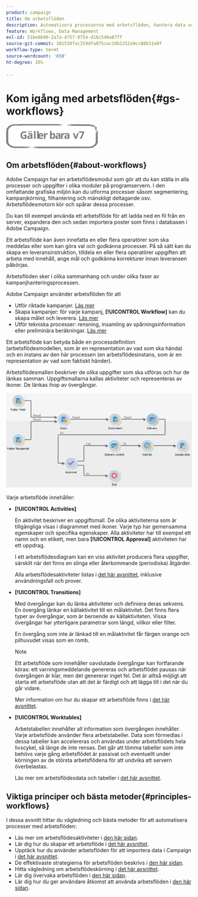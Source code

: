 ```yaml
---
product: campaign
title: Om arbetsflöden
description: Automatisera processerna med arbetsflöden, hantera data och målgrupper, skicka meddelanden med mera.
feature: Workflows, Data Management
exl-id: 51be6b90-2a7a-4757-9754-d16c540a87ff
source-git-commit: 381538fac319dfa075cac3db2252a9cc80b31e0f
workflow-type: tm+mt
source-wordcount: '650'
ht-degree: 26%

---
```


# Kom igång med arbetsflöden{#gs-workflows}

![](../../assets/v7-only.svg)

## Om arbetsflöden{#about-workflows}

Adobe Campaign har en arbetsflödesmodul som gör att du kan ställa in alla processer och uppgifter i olika moduler på programservern. I den omfattande grafiska miljön kan du utforma processer såsom segmentering, kampanjkörning, filhantering och mänskligt deltagande osv. Arbetsflödesmotorn kör och spårar dessa processer.

Du kan till exempel använda ett arbetsflöde för att ladda ned en fil från en server, expandera den och sedan importera poster som finns i databasen i Adobe Campaign.

Ett arbetsflöde kan även innefatta en eller flera operatörer som ska meddelas eller som kan göra val och godkänna processer. På så sätt kan du skapa en leveransinstruktion, tilldela en eller flera operatörer uppgiften att arbeta med innehåll, ange mål och godkänna korrekturer innan leveransen påbörjas.

Arbetsflöden sker i olika sammanhang och under olika faser av kampanjhanteringsprocessen.

Adobe Campaign använder arbetsflöden för att

* Utför riktade kampanjer. [Läs mer](building-a-workflow.md#implementation-steps-)
* Skapa kampanjer: för varje kampanj, **[!UICONTROL Workflow]** kan du skapa målet och leverera. [Läs mer](building-a-workflow.md#campaign-workflows)
* Utför tekniska processer: rensning, insamling av spårningsinformation eller preliminära beräkningar. [Läs mer](building-a-workflow.md#technical-workflows)

Ett arbetsflöde kan betyda både en processdefinition (arbetsflödesmodellen, som är en representation av vad som ska hända) och en instans av den här processen (en arbetsflödesinstans, som är en representation av vad som faktiskt händer).

Arbetsflödesmallen beskriver de olika uppgifter som ska utföras och hur de länkas samman. Uppgiftsmallarna kallas aktiviteter och representeras av ikoner. De länkas ihop av övergångar.

![](assets/example1.png)

Varje arbetsflöde innehåller:

* **[!UICONTROL Activities]**

   En aktivitet beskriver en uppgiftsmall. De olika aktiviteterna som är tillgängliga visas i diagrammet med ikoner. Varje typ har gemensamma egenskaper och specifika egenskaper. Alla aktiviteter har till exempel ett namn och en etikett, men bara **[!UICONTROL Approval]** aktiviteten har ett uppdrag.

   I ett arbetsflödesdiagram kan en viss aktivitet producera flera uppgifter, särskilt när det finns en slinga eller återkommande (periodiska) åtgärder.

   Alla arbetsflödesaktiviteter listas i [det här avsnittet](about-activities.md), inklusive användningsfall och prover.

* **[!UICONTROL Transitions]**

   Med övergångar kan du länka aktiviteter och definiera deras sekvens. En övergång länkar en källaktivitet till en målaktivitet. Det finns flera typer av övergångar, som är beroende av källaktiviteten. Vissa övergångar har ytterligare parametrar som längd, villkor eller filter.

   En övergång som inte är länkad till en målaktivitet får färgen orange och pilhuvudet visas som en romb.

   >[!NOTE]
   >
   >Ett arbetsflöde som innehåller oavslutade övergångar kan fortfarande köras: ett varningsmeddelande genereras och arbetsflödet pausas när övergången är klar, men det genererar inget fel. Det är alltså möjligt att starta ett arbetsflöde utan att det är färdigt och att lägga till i det när du går vidare.

   Mer information om hur du skapar ett arbetsflöde finns i [det här avsnittet](building-a-workflow.md).

* **[!UICONTROL Worktables]**

   Arbetstabellen innehåller all information som övergången innehåller. Varje arbetsflöde använder flera arbetstabeller. Data som förmedlas i dessa tabeller kan accelereras och användas under arbetsflödets hela livscykel, så länge de inte rensas. Det går att tömma tabeller som inte behövs varje gång arbetsflödet är passivat och eventuellt under körningen av de största arbetsflödena för att undvika att servern överbelastas.

   Läs mer om arbetsflödesdata och tabeller i [det här avsnittet](how-to-use-workflow-data.md).

## Viktiga principer och bästa metoder{#principles-workflows}

I dessa avsnitt hittar du vägledning och bästa metoder för att automatisera processer med arbetsflöden:

* Läs mer om arbetsflödesaktiviteter i [den här sidan](how-to-use-workflow-data.md).
* Lär dig hur du skapar ett arbetsflöde i [det här avsnittet](building-a-workflow.md).
* Upptäck hur du använder arbetsflöden för att importera data i Campaign i [det här avsnittet](../../platform/using/import-export-workflows.md).
* De effektivaste strategierna för arbetsflöden beskrivs i [den här sidan](workflow-best-practices.md).
* Hitta vägledning om arbetsflödeskörning i [det här avsnittet](starting-a-workflow.md).
* Lär dig övervaka arbetsflöden i [den här sidan](monitoring-workflow-execution.md).
* Lär dig hur du ger användare åtkomst att använda arbetsflöden i [den här sidan](managing-rights.md).
